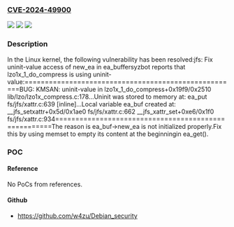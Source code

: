 ### [CVE-2024-49900](https://cve.mitre.org/cgi-bin/cvename.cgi?name=CVE-2024-49900)
![](https://img.shields.io/static/v1?label=Product&message=Linux&color=blue)
![](https://img.shields.io/static/v1?label=Version&message=1da177e4c3f4%3C%207b24d41d47a6%20&color=brighgreen)
![](https://img.shields.io/static/v1?label=Vulnerability&message=n%2Fa&color=brighgreen)

### Description

In the Linux kernel, the following vulnerability has been resolved:jfs: Fix uninit-value access of new_ea in ea_buffersyzbot reports that lzo1x_1_do_compress is using uninit-value:=====================================================BUG: KMSAN: uninit-value in lzo1x_1_do_compress+0x19f9/0x2510 lib/lzo/lzo1x_compress.c:178...Uninit was stored to memory at: ea_put fs/jfs/xattr.c:639 [inline]...Local variable ea_buf created at: __jfs_setxattr+0x5d/0x1ae0 fs/jfs/xattr.c:662 __jfs_xattr_set+0xe6/0x1f0 fs/jfs/xattr.c:934=====================================================The reason is ea_buf->new_ea is not initialized properly.Fix this by using memset to empty its content at the beginningin ea_get().

### POC

#### Reference
No PoCs from references.

#### Github
- https://github.com/w4zu/Debian_security

